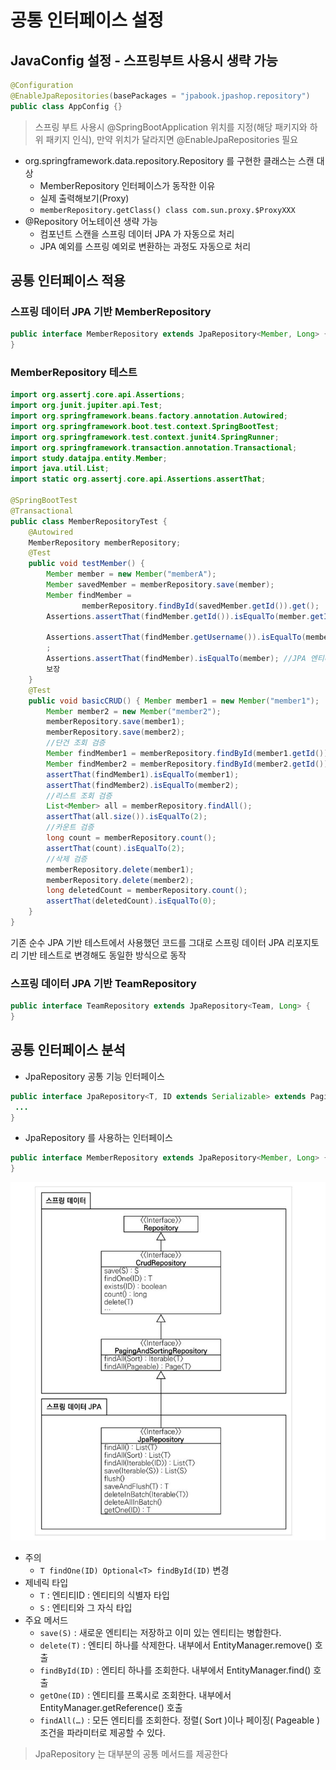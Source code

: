 # 공통 인터페이스 설정

## JavaConfig 설정 - 스프링부트 사용시 생략 가능

```java
@Configuration
@EnableJpaRepositories(basePackages = "jpabook.jpashop.repository")
public class AppConfig {}
```

> 스프링 부트 사용시 @SpringBootApplication 위치를 지정(해당 패키지와 하위 패키지 인식), 만약 위치가 달라지면 @EnableJpaRepositories 필요

- org.springframework.data.repository.Repository 를 구현한 클래스는 스캔 대상
  - MemberRepository 인터페이스가 동작한 이유
  - 실제 출력해보기(Proxy)
  - `memberRepository.getClass() class com.sun.proxy.$ProxyXXX`
- @Repository 어노테이션 생략 가능
  - 컴포넌트 스캔을 스프링 데이터 JPA 가 자동으로 처리
  - JPA 예외를 스프링 예외로 변환하는 과정도 자동으로 처리

## 공통 인터페이스 적용

### 스프링 데이터 JPA 기반 MemberRepository

```java
public interface MemberRepository extends JpaRepository<Member, Long> {
}
```

### MemberRepository 테스트

```java
import org.assertj.core.api.Assertions;
import org.junit.jupiter.api.Test;
import org.springframework.beans.factory.annotation.Autowired;
import org.springframework.boot.test.context.SpringBootTest;
import org.springframework.test.context.junit4.SpringRunner;
import org.springframework.transaction.annotation.Transactional;
import study.datajpa.entity.Member;
import java.util.List;
import static org.assertj.core.api.Assertions.assertThat;

@SpringBootTest
@Transactional
public class MemberRepositoryTest {
    @Autowired
    MemberRepository memberRepository;
    @Test
    public void testMember() {
        Member member = new Member("memberA");
        Member savedMember = memberRepository.save(member);
        Member findMember =
                memberRepository.findById(savedMember.getId()).get();
        Assertions.assertThat(findMember.getId()).isEqualTo(member.getId());

        Assertions.assertThat(findMember.getUsername()).isEqualTo(member.getUsername())
        ;
        Assertions.assertThat(findMember).isEqualTo(member); //JPA 엔티티 동일성
        보장
    }
    @Test
    public void basicCRUD() { Member member1 = new Member("member1");
        Member member2 = new Member("member2");
        memberRepository.save(member1);
        memberRepository.save(member2);
        //단건 조회 검증
        Member findMember1 = memberRepository.findById(member1.getId()).get();
        Member findMember2 = memberRepository.findById(member2.getId()).get();
        assertThat(findMember1).isEqualTo(member1);
        assertThat(findMember2).isEqualTo(member2);
        //리스트 조회 검증
        List<Member> all = memberRepository.findAll();
        assertThat(all.size()).isEqualTo(2);
        //카운트 검증
        long count = memberRepository.count();
        assertThat(count).isEqualTo(2);
        //삭제 검증
        memberRepository.delete(member1);
        memberRepository.delete(member2);
        long deletedCount = memberRepository.count();
        assertThat(deletedCount).isEqualTo(0);
    }
}
```

기존 순수 JPA 기반 테스트에서 사용했던 코드를 그대로 스프링 데이터 JPA 리포지토리 기반 테스트로
변경해도 동일한 방식으로 동작

### 스프링 데이터 JPA 기반 TeamRepository

```java
public interface TeamRepository extends JpaRepository<Team, Long> {
}
```

## 공통 인터페이스 분석

- JpaRepository 공통 기능 인터페이스

```java
public interface JpaRepository<T, ID extends Serializable> extends PagingAndSortingRepository<T, ID> {
 ...
}
```

- JpaRepository 를 사용하는 인터페이스

```java
public interface MemberRepository extends JpaRepository<Member, Long> {
}
```

![JPA](../Spring%20Data%20JPA/images/data1.JPG)

- 주의
  - `T findOne(ID) Optional<T> findById(ID)` 변경
- 제네릭 타입
  - `T` : 엔티티ID : 엔티티의 식별자 타입
  - `S` : 엔티티와 그 자식 타입
- 주요 메서드
  - `save(S)` : 새로운 엔티티는 저장하고 이미 있는 엔티티는 병합한다.
  - `delete(T)` : 엔티티 하나를 삭제한다. 내부에서 EntityManager.remove() 호출
  - `findById(ID)` : 엔티티 하나를 조회한다. 내부에서 EntityManager.find() 호출
  - `getOne(ID)` : 엔티티를 프록시로 조회한다. 내부에서 EntityManager.getReference() 호출
  - `findAll(…)` : 모든 엔티티를 조회한다. 정렬( Sort )이나 페이징( Pageable ) 조건을 파라미터로 제공할 수 있다.
 
> JpaRepository 는 대부분의 공통 메서드를 제공한다
